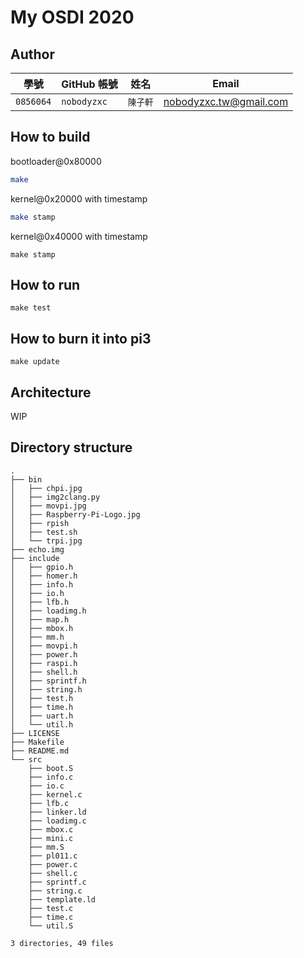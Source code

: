 # My OSDI 2020

## Author

| 學號 | GitHub 帳號 | 姓名 | Email |
| --- | ----------- | --- | --- |
|`0856064`| `nobodyzxc` | `陳子軒` | nobodyzxc.tw@gmail.com |

## How to build

bootloader@0x80000 

```bash
make
```

kernel@0x20000 with timestamp

```bash
make stamp
```

kernel@0x40000 with timestamp
```
make stamp
```

## How to run

```
make test
```

## How to burn it into pi3

```
make update
```

## Architecture

WIP

## Directory structure

```
.
├── bin
│   ├── chpi.jpg
│   ├── img2clang.py
│   ├── movpi.jpg
│   ├── Raspberry-Pi-Logo.jpg
│   ├── rpish
│   ├── test.sh
│   └── trpi.jpg
├── echo.img
├── include
│   ├── gpio.h
│   ├── homer.h
│   ├── info.h
│   ├── io.h
│   ├── lfb.h
│   ├── loadimg.h
│   ├── map.h
│   ├── mbox.h
│   ├── mm.h
│   ├── movpi.h
│   ├── power.h
│   ├── raspi.h
│   ├── shell.h
│   ├── sprintf.h
│   ├── string.h
│   ├── test.h
│   ├── time.h
│   ├── uart.h
│   └── util.h
├── LICENSE
├── Makefile
├── README.md
└── src
    ├── boot.S
    ├── info.c
    ├── io.c
    ├── kernel.c
    ├── lfb.c
    ├── linker.ld
    ├── loadimg.c
    ├── mbox.c
    ├── mini.c
    ├── mm.S
    ├── pl011.c
    ├── power.c
    ├── shell.c
    ├── sprintf.c
    ├── string.c
    ├── template.ld
    ├── test.c
    ├── time.c
    └── util.S

3 directories, 49 files
```
